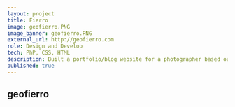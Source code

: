 ```yaml
---
layout: project
title: Fierro
image: geofierro.PNG
image_banner: geofierro.PNG
external_url: http://geofierro.com
role: Design and Develop
tech: PhP, CSS, HTML
description: Built a portfolio/blog website for a photographer based out of Chicago. The build included a custom Content Management System for the photographer to input photos and blog posts.
published: true
---
```


## geofierro